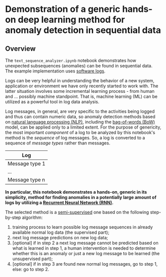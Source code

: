 # Demonstration of a generic hands-on deep learning method for anomaly detection in sequential data

## Overview

The `text_sequence_analyzer.ipynb` notebook demonstrates how unexpected subsequences (anomalies) can be found in sequential data. The example implementation uses [software logs](https://en.m.wikipedia.org/wiki/Logging_(computing)).

Logs can be very helpful in understanding the behavior of a new system, application or environment we have only recently started to work with. The latter situation involves some incremental learning process - from human and ... possibly machine standpoint. That is, machine learning (ML) can be utilized as a powerful tool in log data analysis.

Log messages, in general, are very specific to the activities being logged and thus can contain numeric data, so anomaly detection methods based on [natural language processing (NLP)](https://en.wikipedia.org/wiki/Natural_language_processing), including the [bag-of-words (BoW)](https://en.wikipedia.org/wiki/Bag-of-words_model) model, can be applied only to a limited extent. For the purpose of genericity, the most important *component* of a log to be analyzed by this notebook's method is the *sequence* of log messages. So, a log is converted to a sequence of *message types* rather than messages.

|  Log             |
|------------------|
|  Message type 1  |
|  ...             |
|  Message type n  |

**In particular, this notebook demonstrates a hands-on, generic in its simplicity, method for finding anomalies in a potentially large amount of logs by utilizing a [Recurrent Neural Network (RNN)](https://en.m.wikipedia.org/wiki/Recurrent_neural_network).**

The selected method is a [semi-supervised](https://en.wikipedia.org/wiki/Weak_supervision) one based on the following step-by-step algorithm:
1. training process to learn possible log message sequences in already available normal log data (the supervised part);
2. next log message predictions on new log data;
3. [optional] if in step 2 a next log message cannot be predicted based on what is learned in step 1, a human intervention is needed to determine whether this is an anomaly or just a new log message to be learned (the unsupervised part);
4. [optional] if in step 3 are found new normal log messages, go to step 1, else: go to step 2.
